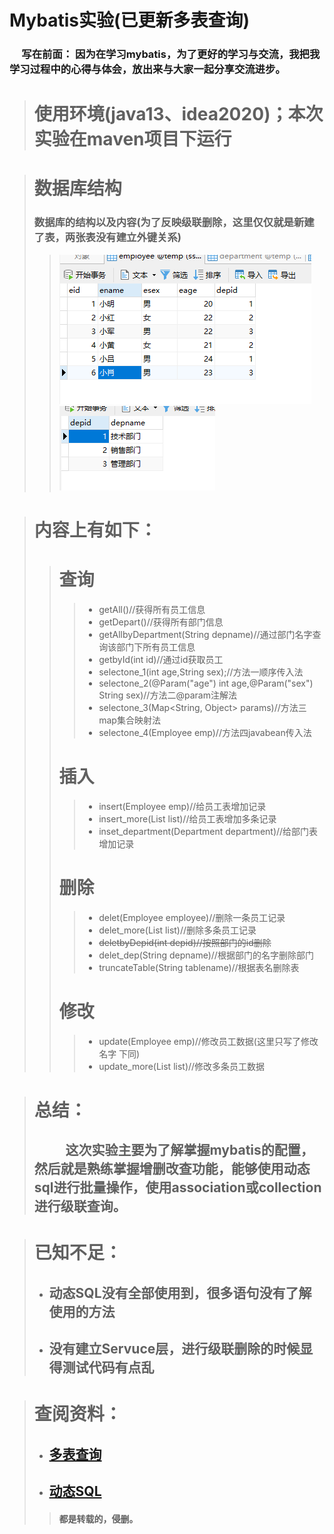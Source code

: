 # Mybatis实验(已更新多表查询)
### &nbsp;&nbsp;&nbsp;&nbsp;&nbsp;写在前面： 因为在学习mybatis，为了更好的学习与交流，我把我学习过程中的心得与体会，放出来与大家一起分享交流进步。
># 使用环境(java13、idea2020)；本次实验在maven项目下运行
[employee]: https://github.com/Yunner-tt/mybatis/blob/master/picture/Employee.png
[department]: https://github.com/Yunner-tt/mybatis/blob/master/picture/Department.png
># 数据库结构
>### 数据库的结构以及内容(为了反映级联删除，这里仅仅就是新建了表，两张表没有建立外键关系)
>>![employee]
>>![department]

># 内容上有如下：
>># 查询
>>> * getAll()//获得所有员工信息
>>> * getDepart()//获得所有部门信息
>>> * getAllbyDepartment(String depname)//通过部门名字查询该部门下所有员工信息
>>> * getbyId(int id)//通过id获取员工
>>> * selectone_1(int age,String sex);//方法一顺序传入法
>>> * selectone_2(@Param("age") int age,@Param("sex") String sex)//方法二@param注解法
>>> * selectone_3(Map<String, Object> params)//方法三map集合映射法
>>> * selectone_4(Employee emp)//方法四javabean传入法
>># 插入
>>> * insert(Employee emp)//给员工表增加记录
>>> * insert_more(List<Employee> list)//给员工表增加多条记录
>>> * inset_department(Department department)//给部门表增加记录
>># 删除
>>> * delet(Employee employee)//删除一条员工记录
>>> * delet_more(List<Employee> list)//删除多条员工记录
>>> * ~~deletbyDepid(int depid)//按照部门的id删除~~
>>> * delet_dep(String depname)//根据部门的名字删除部门
>>> * truncateTable(String tablename)//根据表名删除表
>># 修改
>>> * update(Employee emp)//修改员工数据(这里只写了修改名字 下同)
>>> * update_more(List<Employee> list)//修改多条员工数据

># 总结：
>## &nbsp;&nbsp;&nbsp;&nbsp;&nbsp;&nbsp;&nbsp;&nbsp;&nbsp;&nbsp;这次实验主要为了解掌握mybatis的配置，然后就是熟练掌握增删改查功能，能够使用动态sql进行批量操作，使用association或collection进行级联查询。

># 已知不足：
> * ## 动态SQL没有全部使用到，很多语句没有了解使用的方法
> * ## 没有建立Servuce层，进行级联删除的时候显得测试代码有点乱

># 查阅资料：
> * ## [多表查询](https://blog.csdn.net/weixin_38088097/article/details/106319734)
> * ## [动态SQL](https://mybatis.org/mybatis-3/zh/dynamic-sql.html)
>> #### 都是转载的，侵删。